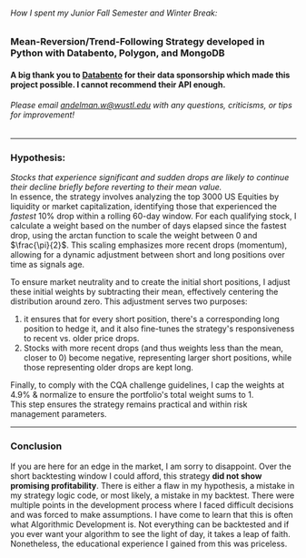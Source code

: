 ###### How I spent my Junior Fall Semester and Winter Break:  
### Mean-Reversion/Trend-Following Strategy developed in Python with Databento, Polygon, and MongoDB 
#### A big thank you to [Databento](https://databento.com/) for their data sponsorship which made this project possible. I cannot recommend their API enough.
###### Please email andelman.w@wustl.edu with any questions, criticisms, or tips for improvement!
___
### Hypothesis:  
*Stocks that experience significant and sudden drops are likely to continue their decline briefly before reverting to their mean value.*  
In essence, the strategy involves analyzing the top 3000 US Equities by liquidity or market capitalization, identifying those that experienced the *fastest* 10% drop within a rolling 60-day window. For each qualifying stock, I calculate a weight based on the number of days elapsed since the fastest drop, using the arctan function to scale the weight between 0 and $\frac{\pi}{2}$. This scaling emphasizes more recent drops (momentum), allowing for a dynamic adjustment between short and long positions over time as signals age.  

To ensure market neutrality and to create the initial short positions, I adjust these initial weights by subtracting their mean, effectively centering the distribution around zero. This adjustment serves two purposes:
1. it ensures that for every short position, there's a corresponding long position to hedge it, and it also fine-tunes the strategy's responsiveness to recent vs. older price drops.
2. Stocks with more recent drops (and thus weights less than the mean, closer to 0) become negative, representing larger short positions, while those representing older drops are kept long.

Finally, to comply with the CQA challenge guidelines, I cap the weights at 4.9% & normalize to ensure the portfolio's total weight sums to 1.  
This step ensures the strategy remains practical and within risk management parameters.
___
### Conclusion
If you are here for an edge in the market, I am sorry to disappoint. Over the short backtesting window I could afford, this strategy **did not show promising profitability**. There is either a flaw in my hypothesis, a mistake in my strategy logic code, or most likely, a mistake in my backtest. There were multiple points in the development process where I faced difficult decisions and was forced to make assumptions. I have come to learn that this is often what Algorithmic Development is. Not everything can be backtested and if you ever want your algorithm to see the light of day, it takes a leap of faith.
Nonetheless, the educational experience I gained from this was priceless. 
